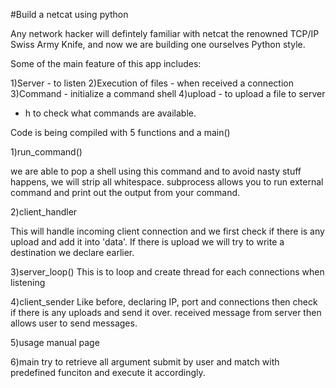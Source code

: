 #Build a netcat using python 

Any network hacker will defintely familiar with netcat the renowned TCP/IP Swiss Army Knife, and now we are building one ourselves Python style. 

Some of the main feature of this app includes:

1)Server - to listen
2)Execution of files - when received a connection
3)Command - initialize a command shell
4)upload - to upload a file to server 

- h to check what commands are available. 

Code is being compiled with 5 functions and a main() 


1)run_command() 

we are able to pop a shell using this command and to avoid nasty stuff happens, we will strip all whitespace.
subprocess allows you to run external command 
and print out the output from your command.

2)client_handler

This will handle incoming client connection and we first check if there is any upload and add it into 'data'. If there is upload we will try to write a destination we declare earlier.

3)server_loop()
This is to loop and create thread for each connections when listening

4)client_sender
Like before, declaring IP, port and connections then check if there is any uploads and send it over. received message from server then allows user to send messages.

5)usage
manual page

6)main
try to retrieve all argument submit by user and match with predefined funciton and execute it accordingly.

